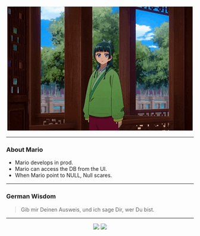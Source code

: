 <p align="center">
  <img src="assets/maomao.gif" />
</p>

---

### About Mario
- Mario develops in prod.
- Mario can access the DB from the UI.
- When Mario point to NULL, Null scares.

---

### German Wisdom
> Gib mir Deinen Ausweis, und ich sage Dir, wer Du bist.

---

<p align="center">
  <a>
    <img height="180em" src="https://github-readme-stats-eight-theta.vercel.app/api?username=Torfkopp&show_icons=true&theme=dark&include_all_commits=true&count_private=true"/>
  </a>
  <a href="https://github.com/Torfkopp?tab=repositories">
    <img height="180em" src="https://github-readme-stats-eight-theta.vercel.app/api/top-langs/?username=torfkopp&layout=compact&theme=dark&langs_count=8&hide=java"/>
  </a>
</p>
